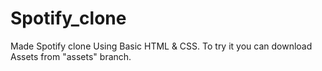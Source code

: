 # Spotify_clone
Made Spotify clone 
Using Basic HTML & CSS.
To try it you can download Assets from "assets" branch.

